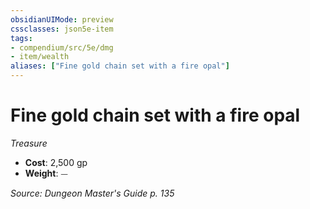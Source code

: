 ```yaml
---
obsidianUIMode: preview
cssclasses: json5e-item
tags:
- compendium/src/5e/dmg
- item/wealth
aliases: ["Fine gold chain set with a fire opal"]
---
```

# Fine gold chain set with a fire opal
*Treasure*  

- **Cost**: 2,500 gp
- **Weight**: ⏤

*Source: Dungeon Master's Guide p. 135*